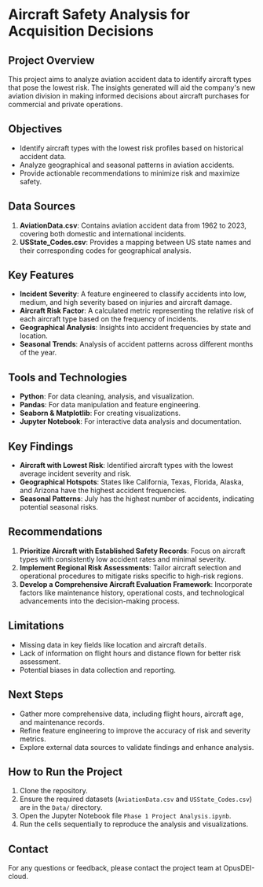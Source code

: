 # Aircraft Safety Analysis for Acquisition Decisions

## Project Overview
This project aims to analyze aviation accident data to identify aircraft types that pose the lowest risk. The insights generated will aid the company's new aviation division in making informed decisions about aircraft purchases for commercial and private operations.

## Objectives
- Identify aircraft types with the lowest risk profiles based on historical accident data.
- Analyze geographical and seasonal patterns in aviation accidents.
- Provide actionable recommendations to minimize risk and maximize safety.

## Data Sources
1. **AviationData.csv**: Contains aviation accident data from 1962 to 2023, covering both domestic and international incidents.
2. **USState_Codes.csv**: Provides a mapping between US state names and their corresponding codes for geographical analysis.

## Key Features
- **Incident Severity**: A feature engineered to classify accidents into low, medium, and high severity based on injuries and aircraft damage.
- **Aircraft Risk Factor**: A calculated metric representing the relative risk of each aircraft type based on the frequency of incidents.
- **Geographical Analysis**: Insights into accident frequencies by state and location.
- **Seasonal Trends**: Analysis of accident patterns across different months of the year.

## Tools and Technologies
- **Python**: For data cleaning, analysis, and visualization.
- **Pandas**: For data manipulation and feature engineering.
- **Seaborn & Matplotlib**: For creating visualizations.
- **Jupyter Notebook**: For interactive data analysis and documentation.

## Key Findings
- **Aircraft with Lowest Risk**: Identified aircraft types with the lowest average incident severity and risk.
- **Geographical Hotspots**: States like California, Texas, Florida, Alaska, and Arizona have the highest accident frequencies.
- **Seasonal Patterns**: July has the highest number of accidents, indicating potential seasonal risks.

## Recommendations
1. **Prioritize Aircraft with Established Safety Records**: Focus on aircraft types with consistently low accident rates and minimal severity.
2. **Implement Regional Risk Assessments**: Tailor aircraft selection and operational procedures to mitigate risks specific to high-risk regions.
3. **Develop a Comprehensive Aircraft Evaluation Framework**: Incorporate factors like maintenance history, operational costs, and technological advancements into the decision-making process.

## Limitations
- Missing data in key fields like location and aircraft details.
- Lack of information on flight hours and distance flown for better risk assessment.
- Potential biases in data collection and reporting.

## Next Steps
- Gather more comprehensive data, including flight hours, aircraft age, and maintenance records.
- Refine feature engineering to improve the accuracy of risk and severity metrics.
- Explore external data sources to validate findings and enhance analysis.

## How to Run the Project
1. Clone the repository.
2. Ensure the required datasets (`AviationData.csv` and `USState_Codes.csv`) are in the `Data/` directory.
3. Open the Jupyter Notebook file `Phase 1 Project Analysis.ipynb`.
4. Run the cells sequentially to reproduce the analysis and visualizations.

## Contact
For any questions or feedback, please contact the project team at OpusDEI-cloud.